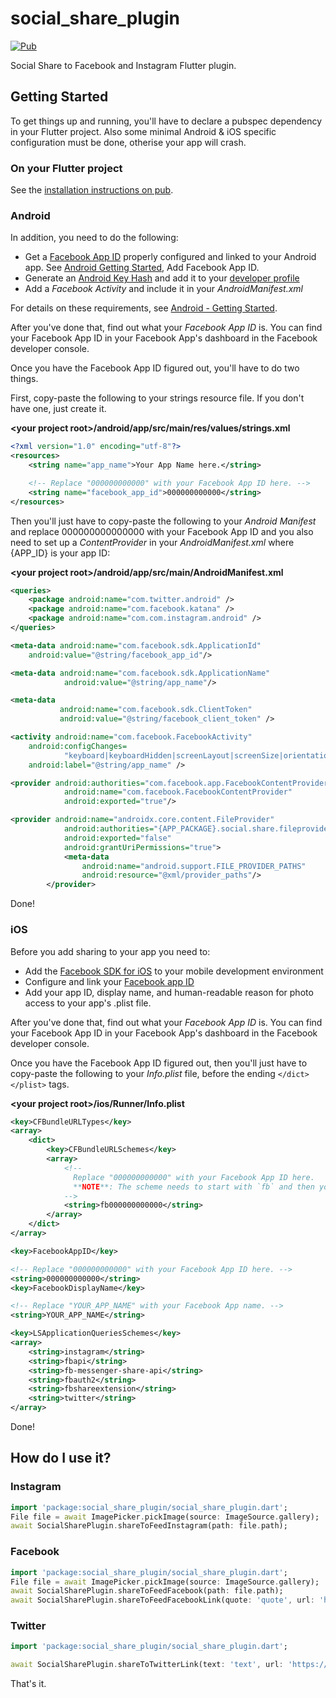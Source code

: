 # social_share_plugin

 [![Pub](https://img.shields.io/pub/v/social_share_plugin.svg?color=blue)](https://pub.dartlang.org/packages/social_share_plugin)

 Social Share to Facebook and Instagram Flutter plugin.

 ## Getting Started

 To get things up and running, you'll have to declare a pubspec dependency in your Flutter project.
 Also some minimal Android & iOS specific configuration must be done, otherise your app will crash.

 ### On your Flutter project

 See the [installation instructions on pub](https://pub.dartlang.org/packages/social_share_plugin#-installing-tab-).

 ### Android

 In addition, you need to do the following:
 - Get a [Facebook App ID](https://developers.facebook.com/apps) properly configured and linked to your Android app. See [Android Getting Started](https://developers.facebook.com/docs/android/getting-started#app_id), Add Facebook App ID.
 - Generate an [Android Key Hash](https://developers.facebook.com/docs/android/getting-started#create_hash) and add it to your [developer profile](https://developers.facebook.com/settings/developer/contact/)
 - Add a _Facebook Activity_ and include it in your _AndroidManifest.xml_

 For details on these requirements, see [Android - Getting Started](https://developers.facebook.com/docs/android/getting-started).

 After you've done that, find out what your _Facebook App ID_ is. You can find your Facebook App ID in your Facebook App's dashboard in the Facebook developer console.

 Once you have the Facebook App ID figured out, you'll have to do two things.

 First, copy-paste the following to your strings resource file. If you don't have one, just create it.

 **\<your project root\>/android/app/src/main/res/values/strings.xml**

 ```xml
 <?xml version="1.0" encoding="utf-8"?>
 <resources>
     <string name="app_name">Your App Name here.</string>

     <!-- Replace "000000000000" with your Facebook App ID here. -->
     <string name="facebook_app_id">000000000000</string>
 </resources>
 ```

 Then you'll just have to copy-paste the following to your _Android Manifest_ and replace 000000000000000 with your Facebook App ID and you also need to set up a _ContentProvider_ in your _AndroidManifest.xml_ where {APP_ID} is your app ID:

 **\<your project root\>/android/app/src/main/AndroidManifest.xml**

 ```xml
 <queries>
     <package android:name="com.twitter.android" />
     <package android:name="com.facebook.katana" />
     <package android:name="com.com.instagram.android" />
 </queries>
 
 <meta-data android:name="com.facebook.sdk.ApplicationId"
     android:value="@string/facebook_app_id"/>

 <meta-data android:name="com.facebook.sdk.ApplicationName"
             android:value="@string/app_name"/>

 <meta-data
            android:name="com.facebook.sdk.ClientToken"
            android:value="@string/facebook_client_token" />

 <activity android:name="com.facebook.FacebookActivity"
     android:configChanges=
             "keyboard|keyboardHidden|screenLayout|screenSize|orientation"
     android:label="@string/app_name" />

 <provider android:authorities="com.facebook.app.FacebookContentProvider{FACEBOOK_APP_ID}"
             android:name="com.facebook.FacebookContentProvider"
             android:exported="true"/>

 <provider android:name="androidx.core.content.FileProvider"
             android:authorities="{APP_PACKAGE}.social.share.fileprovider"
             android:exported="false"
             android:grantUriPermissions="true">
             <meta-data
                 android:name="android.support.FILE_PROVIDER_PATHS"
                 android:resource="@xml/provider_paths"/>
         </provider>
 ```

 Done!

 ### iOS

 Before you add sharing to your app you need to:
 - Add the [Facebook SDK for iOS](https://developers.facebook.com/docs/ios) to your mobile development environment
 - Configure and link your [Facebook app ID](https://developers.facebook.com/apps)
 - Add your app ID, display name, and human-readable reason for photo access to your app's .plist file.

 After you've done that, find out what your _Facebook App ID_ is. You can find your Facebook App ID in your Facebook App's dashboard in the Facebook developer console.

 Once you have the Facebook App ID figured out, then you'll just have to copy-paste the following to your _Info.plist_ file, before the ending `</dict></plist>` tags.

 **\<your project root\>/ios/Runner/Info.plist**

 ```xml
 <key>CFBundleURLTypes</key>
 <array>
     <dict>
         <key>CFBundleURLSchemes</key>
         <array>
             <!--
               Replace "000000000000" with your Facebook App ID here.
               **NOTE**: The scheme needs to start with `fb` and then your ID.
             -->
             <string>fb000000000000</string>
         </array>
     </dict>
 </array>

 <key>FacebookAppID</key>

 <!-- Replace "000000000000" with your Facebook App ID here. -->
 <string>000000000000</string>
 <key>FacebookDisplayName</key>

 <!-- Replace "YOUR_APP_NAME" with your Facebook App name. -->
 <string>YOUR_APP_NAME</string>

 <key>LSApplicationQueriesSchemes</key>
 <array>
     <string>instagram</string>
     <string>fbapi</string>
     <string>fb-messenger-share-api</string>
     <string>fbauth2</string>
     <string>fbshareextension</string>
     <string>twitter</string>
 </array>
 ```

 Done!

 ## How do I use it?

 ### Instagram
 ```dart
 import 'package:social_share_plugin/social_share_plugin.dart';
 File file = await ImagePicker.pickImage(source: ImageSource.gallery);
 await SocialSharePlugin.shareToFeedInstagram(path: file.path);
 ```

 ### Facebook
 ```dart
 import 'package:social_share_plugin/social_share_plugin.dart';
 File file = await ImagePicker.pickImage(source: ImageSource.gallery);
 await SocialSharePlugin.shareToFeedFacebook(path: file.path);
 await SocialSharePlugin.shareToFeedFacebookLink(quote: 'quote', url: 'https://flutter.dev');
 ```

 ### Twitter
 ```dart
 import 'package:social_share_plugin/social_share_plugin.dart';

 await SocialSharePlugin.shareToTwitterLink(text: 'text', url: 'https://flutter.dev');
 ```

 That's it.
